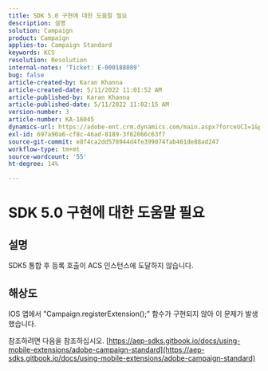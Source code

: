 ```yaml
---
title: SDK 5.0 구현에 대한 도움말 필요
description: 설명
solution: Campaign
product: Campaign
applies-to: Campaign Standard
keywords: KCS
resolution: Resolution
internal-notes: 'Ticket: E-000188089'
bug: false
article-created-by: Karan Khanna
article-created-date: 5/11/2022 11:01:52 AM
article-published-by: Karan Khanna
article-published-date: 5/11/2022 11:02:15 AM
version-number: 3
article-number: KA-16045
dynamics-url: https://adobe-ent.crm.dynamics.com/main.aspx?forceUCI=1&pagetype=entityrecord&etn=knowledgearticle&id=4c3b63be-19d1-ec11-a7b5-00224809c556
exl-id: 697a90a6-cf8c-46ad-8189-3f62066c63f7
source-git-commit: e8f4ca2dd578944d4fe399074fab461de88ad247
workflow-type: tm+mt
source-wordcount: '55'
ht-degree: 14%

---
```


# SDK 5.0 구현에 대한 도움말 필요

## 설명


SDK5 통합 후 등록 호출이 ACS 인스턴스에 도달하지 않습니다.


## 해상도


IOS 앱에서 &quot;Campaign.registerExtension();&quot; 함수가 구현되지 않아 이 문제가 발생했습니다.

참조하려면 다음을 참조하십시오. [https://aep-sdks.gitbook.io/docs/using-mobile-extensions/adobe-campaign-standard](https://aep-sdks.gitbook.io/docs/using-mobile-extensions/adobe-campaign-standard)

